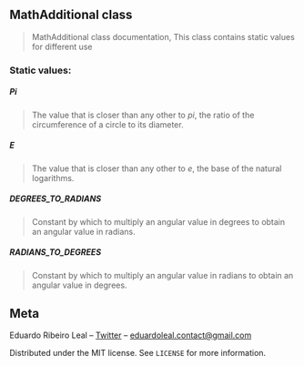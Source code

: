 ## MathAdditional class

> MathAdditional class documentation, This class contains static values for different use

### Static values:

##### Pi

> The value that is closer than any other to <i>pi</i>, the ratio of the circumference of a circle to its diameter.

##### E
> The value that is closer than any other to <i>e</i>, the base of the natural logarithms.

##### DEGREES_TO_RADIANS
> Constant by which to multiply an angular value in degrees to obtain an angular value in radians.

##### RADIANS_TO_DEGREES
> Constant by which to multiply an angular value in radians to obtain an angular value in degrees.

## Meta

Eduardo Ribeiro Leal – [Twitter](https://twitter.com/Eduardo_R_Leal) – eduardoleal.contact@gmail.com

Distributed under the MIT license. See ``LICENSE`` for more information.
